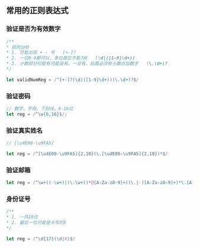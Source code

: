 ## 常用的正则表达式

### 验证是否为有效数字

```javascript
/**
* 规则分析
* 1. 可能出现 + - 号   [+-]?
* 2. 一位0-9都可以，多位首位不能为0   (\d|([1-9]\d+))
* 3. 小数部分可能有可能没有，一旦有，后面必须有小数点加数字   (\.\d+)?
*/

let validNumReg = /^[+-]?(\d|([1-9]\d+))(\.\d+)?$/
```

### 验证密码

```javascript
// 数字，字母，下划线，6-16位
let reg = /^\w{6,16}$/;
```

### 验证真实姓名

```javascript
// [\u4E00-\u9FA5]

let reg = /^[\u4E00-\u9FA5]{2,10}(\.[\u4E00-\u9FA5]{2,10})*$/
```

### 验证邮箱

```javascript
let reg = /^\w+((-\w+)|(\.\w+))*@[A-Za-z0-9]+((\.|-)[A-Za-z0-9]+)*\.[A-Za-z0-9]+$/
```

### 身份证号

```javascript
/** 
* 1. 一共18位
* 2. 最后一位可能是大写的X
*/

let reg = /^\d{17}(\d|X)$/
```

